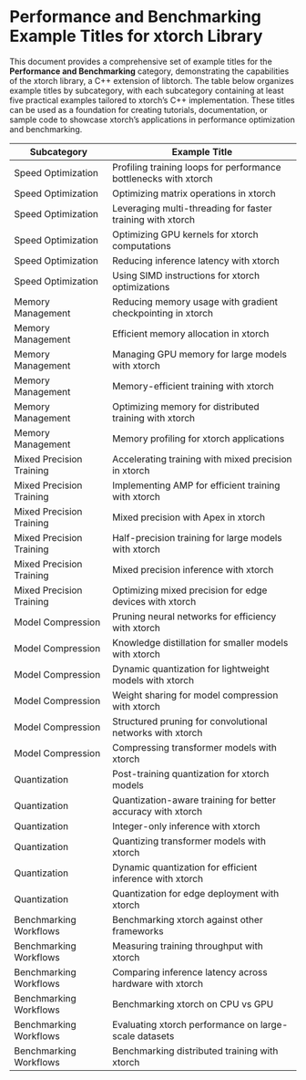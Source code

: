 # Performance and Benchmarking Example Titles for xtorch Library

This document provides a comprehensive set of example titles for the **Performance and Benchmarking** category, demonstrating the capabilities of the xtorch library, a C++ extension of libtorch. The table below organizes example titles by subcategory, with each subcategory containing at least five practical examples tailored to xtorch’s C++ implementation. These titles can be used as a foundation for creating tutorials, documentation, or sample code to showcase xtorch’s applications in performance optimization and benchmarking.

| **Subcategory**                     | **Example Title**                                                                 |
|-------------------------------------|-----------------------------------------------------------------------------------|
| Speed Optimization                  | Profiling training loops for performance bottlenecks with xtorch                   |
| Speed Optimization                  | Optimizing matrix operations in xtorch                                            |
| Speed Optimization                  | Leveraging multi-threading for faster training with xtorch                        |
| Speed Optimization                  | Optimizing GPU kernels for xtorch computations                                    |
| Speed Optimization                  | Reducing inference latency with xtorch                                            |
| Speed Optimization                  | Using SIMD instructions for xtorch optimizations                                  |
| Memory Management                   | Reducing memory usage with gradient checkpointing in xtorch                       |
| Memory Management                   | Efficient memory allocation in xtorch                                             |
| Memory Management                   | Managing GPU memory for large models with xtorch                                  |
| Memory Management                   | Memory-efficient training with xtorch                                             |
| Memory Management                   | Optimizing memory for distributed training with xtorch                            |
| Memory Management                   | Memory profiling for xtorch applications                                          |
| Mixed Precision Training            | Accelerating training with mixed precision in xtorch                              |
| Mixed Precision Training            | Implementing AMP for efficient training with xtorch                               |
| Mixed Precision Training            | Mixed precision with Apex in xtorch                                               |
| Mixed Precision Training            | Half-precision training for large models with xtorch                              |
| Mixed Precision Training            | Mixed precision inference with xtorch                                             |
| Mixed Precision Training            | Optimizing mixed precision for edge devices with xtorch                           |
| Model Compression                   | Pruning neural networks for efficiency with xtorch                                |
| Model Compression                   | Knowledge distillation for smaller models with xtorch                             |
| Model Compression                   | Dynamic quantization for lightweight models with xtorch                           |
| Model Compression                   | Weight sharing for model compression with xtorch                                  |
| Model Compression                   | Structured pruning for convolutional networks with xtorch                         |
| Model Compression                   | Compressing transformer models with xtorch                                        |
| Quantization                        | Post-training quantization for xtorch models                                      |
| Quantization                        | Quantization-aware training for better accuracy with xtorch                       |
| Quantization                        | Integer-only inference with xtorch                                                |
| Quantization                        | Quantizing transformer models with xtorch                                         |
| Quantization                        | Dynamic quantization for efficient inference with xtorch                          |
| Quantization                        | Quantization for edge deployment with xtorch                                      |
| Benchmarking Workflows              | Benchmarking xtorch against other frameworks                                      |
| Benchmarking Workflows              | Measuring training throughput with xtorch                                         |
| Benchmarking Workflows              | Comparing inference latency across hardware with xtorch                           |
| Benchmarking Workflows              | Benchmarking xtorch on CPU vs GPU                                                 |
| Benchmarking Workflows              | Evaluating xtorch performance on large-scale datasets                             |
| Benchmarking Workflows              | Benchmarking distributed training with xtorch                                     |